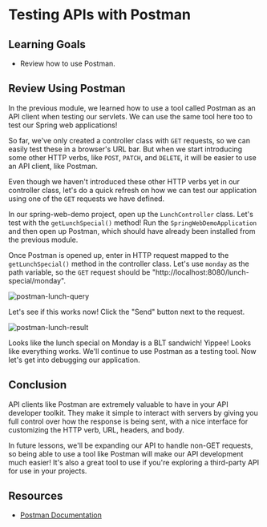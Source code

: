 # Testing APIs with Postman

## Learning Goals

- Review how to use Postman.

## Review Using Postman

In the previous module, we learned how to use a tool called Postman as an API
client when testing our servlets. We can use the same tool here too to test our
Spring web applications!

So far, we've only created a controller class with `GET` requests, so we can
easily test these in a browser's URL bar. But when we start introducing some other
HTTP verbs, like `POST`, `PATCH`, and `DELETE`, it will be easier to use an API
client, like Postman.

Even though we haven't introduced these other HTTP verbs yet in our controller
class, let's do a quick refresh on how we can test our application using one of
the `GET` requests we have defined.

In our spring-web-demo project, open up the `LunchController` class. Let's test
with the `getLunchSpecial()` method! Run the `SpringWebDemoApplication` and then
open up Postman, which should have already been installed from the previous
module.

Once Postman is opened up, enter in HTTP request mapped to the `getLunchSpecial()`
method in the controller class. Let's use `monday` as the path variable, so the
`GET` request should be "http://localhost:8080/lunch-special/monday".

![postman-lunch-query](https://curriculum-content.s3.amazonaws.com/spring-mod-1/postman/postman-lunch-special-query.png)

Let's see if this works now! Click the "Send" button next to the request.

![postman-lunch-result](https://curriculum-content.s3.amazonaws.com/spring-mod-1/postman/postman-lunch-special-result.png)

Looks like the lunch special on Monday is a BLT sandwich! Yippee! Looks like
everything works. We'll continue to use Postman as a testing tool. Now let's get
into debugging our application.

## Conclusion

API clients like Postman are extremely valuable to have in your API developer
toolkit. They make it simple to interact with servers by giving you full control
over how the response is being sent, with a nice interface for customizing the
HTTP verb, URL, headers, and body.

In future lessons, we'll be expanding our API to handle non-GET requests, so
being able to use a tool like Postman will make our API development much easier!
It's also a great tool to use if you're exploring a third-party API for use in
your projects.

## Resources

- [Postman Documentation](https://learning.postman.com/docs/getting-started/sending-the-first-request/)
